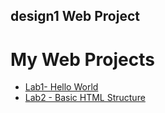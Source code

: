## design1 Web Project 
<h1>My Web Projects</h1>

<ul>
    <li><a href="lab1/index.html" target="_blank">Lab1- Hello World</a></li>
    <li><a href="lab2/index.html" target="_blank">Lab2 - Basic HTML Structure</a></li>
</ul>


